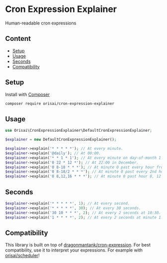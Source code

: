 # Cron Expression Explainer

Human-readable cron expressions

## Content

- [Setup](#setup)
- [Usage](#usage)
- [Seconds](#seconds)
- [Compatibility](#compatibility)

## Setup

Install with [Composer](https://getcomposer.org)

```sh
composer require orisai/cron-expression-explainer
```

## Usage

```php
use Orisai\CronExpressionExplainer\DefaultCronExpressionExplainer;

$explainer = new DefaultCronExpressionExplainer();

$explainer->explain('* * * * *'); // At every minute.
$explainer->explain('@daily'); // At 00:00.
$explainer->explain('* * 1 * 1'); // At every minute on day-of-month 1 and on every Monday.
$explainer->explain('0 22 * 12 *'); // At 22:00 in December.
$explainer->explain('0 8-18 * * *'); // At minute 0 past every hour from 8 through 18.
$explainer->explain('0 8-18/2 * * *'); // At minute 0 past every 2nd hour from 8 through 18.
$explainer->explain('0 8,12,16 * * *'); // At minute 0 past hour 8, 12 and 16.
```

## Seconds

```php
$explainer->explain('* * * * *', 1); // At every second.
$explainer->explain('* * * * *', 30); // At every 30 seconds.
$explainer->explain('30 10 * * *', 2); // At every 2 seconds at 10:30.
$explainer->explain('1 * * * *', 2); // At every 2 seconds at minute 1.
```

## Compatibility

This library is built on top of [dragonmantank/cron-expression](https://github.com/dragonmantank/cron-expression).
For best compatibility, use it to interpret your expressions.
For example with [orisai/scheduler](https://github.com/orisai/scheduler)!
